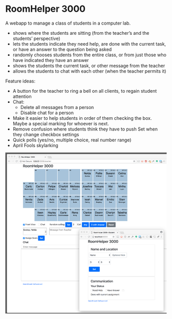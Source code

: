 # RoomHelper 3000

A webapp to manage a class of students in a computer lab.

- shows where the students are sitting (from the teacher’s and the students’ perspective)
- lets the students indicate they need help, are done with the current task, or have an answer to the question being asked
- randomly chooses students from the entire class, or from just those who have indicated they have an answer
- shows the students the current task, or other message from the teacher
- allows the students to chat with each other (when the teacher permits it)

Feature ideas:

- A button for the teacher to ring a bell on all clients,
to regain student attention
- Chat:
    - Delete all messages from a person
    - Disable chat for a person
- Make it easier to help students in order of them checking the box. Maybe a special marking for whoever is next.
- Remove confusion where students think they have to
push Set when they change checkbox settings
- Quick polls (yes/no, multiple choice, real number range)
- April Fools skylarking

![Screen shot](screen1-large.png)
